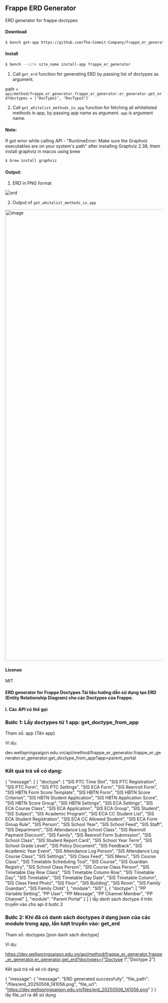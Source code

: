 ## Frappe ERD Generator

ERD generator for frappe doctypes

#### Download

```bash
$ bench get-app https://github.com/The-Commit-Company/frappe_er_generator.git
```

#### Install

```bash
$ bench --site site_name install-app frappe_er_generator
```

1. Call `get_erd` function for generating ERD by passing list of doctypes as argument.

path = `api/method/frappe_er_generator.frappe_er_generator.er_generator.get_erd?doctypes = ["DocType1", "DocType2"]`

2. Call `get_whitelist_methods_in_app` function for fetching all whitelisted methods in app, by passing app name as argument. `app` is argument name.

#### Note:

If got error while calling API - "RuntimeError: Make sure the Graphviz executables are on your system's path" after installing Graphviz 2.38, them install graphviz in macos using brew

```bash
$ brew install graphviz
```

#### Output:

1. ERD in PNG format

![erd](https://user-images.githubusercontent.com/59503001/231471200-7717c3d4-75f5-45b2-8c2c-84d07ddd865b.png)


2. Output of `get_whitelist_methods_in_app`

<img width="1440" alt="image" src="https://user-images.githubusercontent.com/59503001/231189481-3d0a39b9-3cf4-49e1-a456-706ff700138f.png">

#### License

MIT

#### ERD generator for Frappe Doctypes Tài liệu hướng dẫn sử dụng tạo ERD (Entity Relationship Diagram) cho các Doctypes của Frappe.


#### I. Các API có thể gọi 

### Bước 1: Lấy doctypes từ 1 app: get_doctype_from_app

Tham số: app {Tên app}

Ví dụ:

dev.wellspringsaigon.edu.vn/api/method/frappe_er_generator.frappe_er_generator.er_generator.get_doctype_from_app?app=parent_portal

### Kết quả trả về có dạng:

{ "message": [ { "doctype": [ "SIS PTC Time Slot", "SIS PTC Registration", "SIS PTC Form", "SIS PTC Settings", "SIS ECA Form", "SIS Reenroll Form", "SIS HBTN Form Score Template", "SIS HBTN Form", "SIS HBTN Score Criterion", "SIS HBTN Student Application", "SIS HBTN Application Score", "SIS HBTN Score Group", "SIS HBTN Settings", "SIS ECA Settings", "SIS ECA Course Class", "SIS ECA Application", "SIS ECA Group", "SIS Student", "SIS Subject", "SIS Academic Program", "SIS ECA CC Student List", "SIS ECA Student Registration", "SIS ECA CC Allowed Student", "SIS ECA Form Group Rule", "SIS Person", "SIS School Year", "SIS School Feed", "SIS Staff", "SIS Department", "SIS Attendance Log School Class", "SIS Reenroll Payment Discount", "SIS Family", "SIS Reenroll Form Submission", "SIS School Class", "SIS Student Report Card", "SIS School Year Term", "SIS School Grade Level", "SIS Policy Document", "SIS Feedback", "SIS Academic Year Event", "SIS Attendance Log Person", "SIS Attendance Log Course Class", "SIS Settings", "SIS Class Feed", "SIS Menu", "SIS Course Class", "SIS Timetable Scheduling Tool", "SIS Course", "SIS Guardian Registry", "SIS School Class Person", "SIS Course Class Person", "SIS Timetable Day Row Class", "SIS Timetable Column Row", "SIS Timetable Day", "SIS Timetable", "SIS Timetable Day Date", "SIS Timetable Column", "SIS Class Feed Photo", "SIS Floor", "SIS Building", "SIS Room", "SIS Family Guardian", "SIS Family Child" ], "module": "SIS" }, { "doctype": [ "PP Variable Setting", "PP User", "PP Message", "PP Channel Member", "PP Channel" ], "module": "Parent Portal" } ] } lấy danh sách doctype ở trên truyền vào cho api ở bước 2

### Bước 2: Khi đã có danh sách doctypes ở dạng json của các module trong app, lần lượt truyền vào: get_erd

Tham số: doctypes [json danh sách doctype]

Ví dụ:

https://dev.wellspringsaigon.edu.vn/api/method/frappe_er_generator.frappe_er_generator.er_generator.get_erd?doctypes=[“Doctype 1”,”Doctype 2”]

Kết quả trả về sẽ có dạng:

{ "message": { "message": "ERD generated successfully", "file_path": "/files/erd_20250506_141056.png", "file_url": "https://dev.wellspringsaigon.edu.vn/files/erd_20250506_141056.png" } } lấy file_url ra để sử dụng
